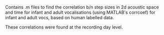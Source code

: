 Contains .m files to find the correlation b/n step sizes in 2d acoustic space and time for infant and adult vocalisations 
(using MATLAB's corrcoef) for infant and adult vocs, based on human labelled data.

These correlations were found at the recording day level.

